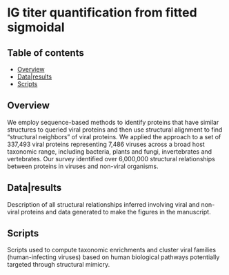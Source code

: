 # IG titer quantification from fitted sigmoidal

## Table of contents
* [Overview](#Overview)
* [Data|results](#Data|Results)
* [Scripts](#Scripts)

## Overview
We employ sequence-based methods to identify proteins that have similar structures to queried viral proteins and then use structural alignment to find “structural neighbors” of viral proteins. We applied the approach to a set of 337,493 viral proteins representing 7,486 viruses across a broad host taxonomic range, including bacteria, plants and fungi, invertebrates and vertebrates. Our survey identified over 6,000,000 structural relationships between proteins in viruses and non-viral organisms.

## Data|results
Description of all structural relationships inferred involving viral and non-viral proteins and data generated to make the figures in the manuscript.

## Scripts
Scripts used to compute taxonomic enrichments and cluster viral families (human-infecting viruses) based on human biological pathways potentially targeted through structural mimicry.
